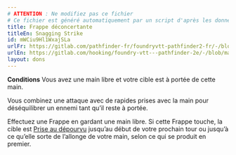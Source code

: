 ```yaml
---
# ATTENTION : Ne modifiez pas ce fichier
# Ce fichier est généré automatiquement par un script d'après les données du module Foundry VTT officiel et de sa traduction
title: Frappe déconcertante
titleEn: Snagging Strike
id: mWCiu9Hl1WxajSLa
urlFr: https://gitlab.com/pathfinder-fr/foundryvtt-pathfinder2-fr/-/blob/master/data/feats/mWCiu9Hl1WxajSLa.htm
urlEn: https://gitlab.com/hooking/foundry-vtt---pathfinder-2e/-/blob/master/packs/data/feats.db/snagging-strike.json
layout: dons
---
```

**Conditions** Vous avez une main libre et votre cible est à portée de cette main.

Vous combinez une attaque avec de rapides prises avec la main pour déséquilibrer un ennemi tant qu’il reste à portée.

Effectuez une Frappe en gardant une main libre. Si cette Frappe touche, la cible est [Prise au dépourvu](../conditions/pris-au-dépourvu.md) jusqu’au début de votre prochain tour ou jusqu’à ce qu’elle sorte de l’allonge de votre main, selon ce qui se produit en premier.
